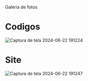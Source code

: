 Galeria de fotos 

<h1>Codigos</h1>

![Captura de tela 2024-06-22 191224](https://github.com/gTrevisanz/Galeria-de-Fotos/assets/162700611/6272cc6d-59de-46b7-b7a5-154cd491584f)

<h1>Site</h1>

![Captura de tela 2024-06-22 191247](https://github.com/gTrevisanz/Galeria-de-Fotos/assets/162700611/562bf460-ebd0-41cb-b9c0-c232f1dc75b9)
